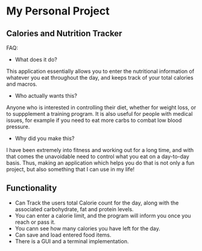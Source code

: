 # My Personal Project

## Calories and Nutrition Tracker

FAQ:
- What does it do?

This application essentially allows you to enter the nutritional information of whatever you eat throughout the day, 
and keeps track of your total calories and macros.

- Who actually wants this?

Anyone who is interested in controlling their diet, whether for weight loss, or to suppplement a training program. 
It is also useful for people with medical issues, for example if you need to eat more carbs to combat 
low blood pressure.

- Why did you make this?

I have been extremely into fitness and working out for a long time, and with that comes the unavoidable need to 
control what you eat on a day-to-day basis. Thus, making an application which helps you do that is not only a fun 
project, but also something that I can use in my life!




## Functionality
- Can Track the users total Calorie count for the day, along with the associated carbohydrate, fat and protein levels.
- You can enter a calorie limit, and the program will inform you once you reach or pass it.
- You cann see how many calories you have left for the day.
- Can save and load entered food items.
- There is a GUI and a terminal implementation.
